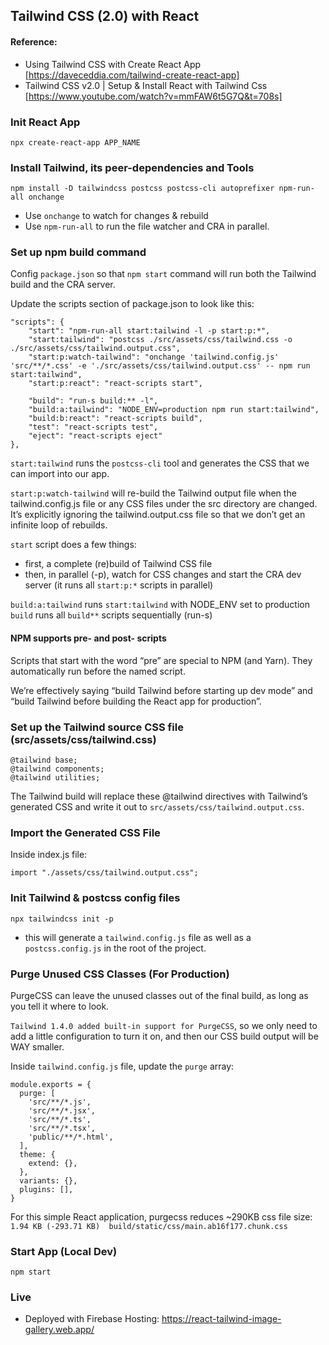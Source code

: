 ## Tailwind CSS (2.0) with React

#### Reference: 
- Using Tailwind CSS with Create React App [https://daveceddia.com/tailwind-create-react-app]
- Tailwind CSS v2.0 | Setup & Install React with Tailwind Css [https://www.youtube.com/watch?v=mmFAW6t5G7Q&t=708s]

### Init React App

```
npx create-react-app APP_NAME
```

### Install Tailwind, its peer-dependencies and Tools

```
npm install -D tailwindcss postcss postcss-cli autoprefixer npm-run-all onchange
```
- Use `onchange` to watch for changes & rebuild   
- Use `npm-run-all` to run the file watcher and CRA in parallel.    


### Set up npm build command

Config `package.json` so that `npm start` command will run both the Tailwind build and the CRA server.

Update the scripts section of package.json to look like this:

```
"scripts": {
    "start": "npm-run-all start:tailwind -l -p start:p:*",
    "start:tailwind": "postcss ./src/assets/css/tailwind.css -o ./src/assets/css/tailwind.output.css",
    "start:p:watch-tailwind": "onchange 'tailwind.config.js' 'src/**/*.css' -e './src/assets/css/tailwind.output.css' -- npm run start:tailwind",
    "start:p:react": "react-scripts start",
    
    "build": "run-s build:** -l", 
    "build:a:tailwind": "NODE_ENV=production npm run start:tailwind",
    "build:b:react": "react-scripts build",
    "test": "react-scripts test",
    "eject": "react-scripts eject"
},
```

`start:tailwind` runs the `postcss-cli` tool and generates the CSS that we can import into our app.

`start:p:watch-tailwind` will re-build the Tailwind output file when the tailwind.config.js file or any CSS files under the src directory are changed. It’s explicitly ignoring the tailwind.output.css file so that we don’t get an infinite loop of rebuilds.

`start` script does a few things:
- first, a complete (re)build of Tailwind CSS file
- then, in parallel (-p), watch for CSS changes and start the CRA dev server (it runs all `start:p:*` scripts in parallel)

`build:a:tailwind` runs `start:tailwind` with NODE_ENV set to production 
`build` runs all `build**` scripts sequentially (run-s)

#### NPM supports pre- and post- scripts

Scripts that start with the word “pre” are special to NPM (and Yarn). They automatically run before the named script.

We’re effectively saying “build Tailwind before starting up dev mode” and “build Tailwind before building the React app for production”.


### Set up the Tailwind source CSS file (src/assets/css/tailwind.css)

```
@tailwind base;
@tailwind components;
@tailwind utilities;
```
The Tailwind build will replace these @tailwind directives with Tailwind’s generated CSS and write it out to `src/assets/css/tailwind.output.css`.



### Import the Generated CSS File

Inside index.js file:

```
import "./assets/css/tailwind.output.css";
```


### Init Tailwind & postcss config files

```
npx tailwindcss init -p
```
- this will generate a `tailwind.config.js` file as well as a `postcss.config.js` in the root of the project.     



### Purge Unused CSS Classes (For Production)

PurgeCSS can leave the unused classes out of the final build, as long as you tell it where to look.

`Tailwind 1.4.0 added built-in support for PurgeCSS`, so we only need to add a little configuration to turn it on, and then our CSS build output will be WAY smaller.

Inside `tailwind.config.js` file, update the `purge` array:

```
module.exports = {
  purge: [
    'src/**/*.js',
    'src/**/*.jsx',
    'src/**/*.ts',
    'src/**/*.tsx',
    'public/**/*.html',
  ],
  theme: {
    extend: {},
  },
  variants: {},
  plugins: [],
}
```

For this simple React application, purgecss reduces ~290KB css file size: `1.94 KB (-293.71 KB)  build/static/css/main.ab16f177.chunk.css`


### Start App (Local Dev)

```
npm start
```

### Live 

- Deployed with Firebase Hosting: https://react-tailwind-image-gallery.web.app/
